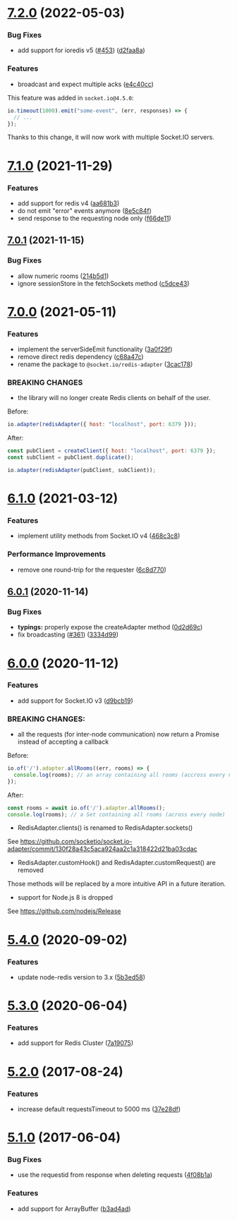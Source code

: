 # [7.2.0](https://github.com/socketio/socket.io-redis-adapter/compare/7.1.0...7.2.0) (2022-05-03)


### Bug Fixes

* add support for ioredis v5 ([#453](https://github.com/socketio/socket.io-redis-adapter/issues/453)) ([d2faa8a](https://github.com/socketio/socket.io-redis-adapter/commit/d2faa8a55a9ef206976a1ef35041d068997324f9))


### Features

* broadcast and expect multiple acks ([e4c40cc](https://github.com/socketio/socket.io-redis-adapter/commit/e4c40cc8a9ad8803f03bcbbfd6b713f3c082ee28))

This feature was added in `socket.io@4.5.0`:

```js
io.timeout(1000).emit("some-event", (err, responses) => {
  // ...
});
```

Thanks to this change, it will now work with multiple Socket.IO servers.



# [7.1.0](https://github.com/socketio/socket.io-redis-adapter/compare/7.0.1...7.1.0) (2021-11-29)


### Features

* add support for redis v4 ([aa681b3](https://github.com/socketio/socket.io-redis-adapter/commit/aa681b3bc914358d206ab35761d291a466ac18da))
* do not emit "error" events anymore ([8e5c84f](https://github.com/socketio/socket.io-redis-adapter/commit/8e5c84f7edcda85a6f7e36c04ebd74152c1cade1))
* send response to the requesting node only ([f66de11](https://github.com/socketio/socket.io-redis-adapter/commit/f66de114a4581b692da759015def0373c619aab7))



## [7.0.1](https://github.com/socketio/socket.io-redis-adapter/compare/7.0.0...7.0.1) (2021-11-15)


### Bug Fixes

* allow numeric rooms ([214b5d1](https://github.com/socketio/socket.io-redis-adapter/commit/214b5d1a8d4f1bc037712ed53dceba7ee55ea643))
* ignore sessionStore in the fetchSockets method ([c5dce43](https://github.com/socketio/socket.io-redis-adapter/commit/c5dce438950491b608ed8ed46369b8f120fa82e4))



# [7.0.0](https://github.com/socketio/socket.io-redis-adapter/compare/6.1.0...7.0.0) (2021-05-11)


### Features

* implement the serverSideEmit functionality ([3a0f29f](https://github.com/socketio/socket.io-redis-adapter/commit/3a0f29fbe322f280f48f92b3aac0fcc94d698ee8))
* remove direct redis dependency ([c68a47c](https://github.com/socketio/socket.io-redis-adapter/commit/c68a47c4948554125dac0e317e19947a4d3d3251))
* rename the package to `@socket.io/redis-adapter` ([3cac178](https://github.com/socketio/socket.io-redis-adapter/commit/3cac1789c558a3ece5bb222d73f097952b55c340))


### BREAKING CHANGES

* the library will no longer create Redis clients on behalf of the user.

Before:

```js
io.adapter(redisAdapter({ host: "localhost", port: 6379 }));
```

After:

```js
const pubClient = createClient({ host: "localhost", port: 6379 });
const subClient = pubClient.duplicate();

io.adapter(redisAdapter(pubClient, subClient));
```


# [6.1.0](https://github.com/socketio/socket.io-redis/compare/6.0.1...6.1.0) (2021-03-12)


### Features

* implement utility methods from Socket.IO v4 ([468c3c8](https://github.com/socketio/socket.io-redis/commit/468c3c8008ddd0c89b2fc2054d874e9e706f0948))


### Performance Improvements

* remove one round-trip for the requester ([6c8d770](https://github.com/socketio/socket.io-redis/commit/6c8d7701962bee4acf83568f8e998876d3549fb8))


## [6.0.1](https://github.com/socketio/socket.io-redis/compare/6.0.0...6.0.1) (2020-11-14)


### Bug Fixes

* **typings:** properly expose the createAdapter method ([0d2d69c](https://github.com/socketio/socket.io-redis/commit/0d2d69cc78aa3418a7b5a6231a13ea4028dd74a3))
* fix broadcasting ([#361](https://github.com/socketio/socket.io-redis/issues/361)) ([3334d99](https://github.com/socketio/socket.io-redis/commit/3334d99e1b6e2f80485c73133381a18798b24bc0))



# [6.0.0](https://github.com/socketio/socket.io-redis/compare/5.4.0...6.0.0) (2020-11-12)


### Features

* add support for Socket.IO v3 ([d9bcb19](https://github.com/socketio/socket.io-redis/commit/d9bcb1935940d7ad414ba7154de51cdc4a7d45b1))

### BREAKING CHANGES:

- all the requests (for inter-node communication) now return a Promise instead of accepting a callback

Before:

```js
io.of('/').adapter.allRooms((err, rooms) => {
  console.log(rooms); // an array containing all rooms (accross every node)
});
```

After:

```js
const rooms = await io.of('/').adapter.allRooms();
console.log(rooms); // a Set containing all rooms (across every node)
```

- RedisAdapter.clients() is renamed to RedisAdapter.sockets()

See https://github.com/socketio/socket.io-adapter/commit/130f28a43c5aca924aa2c1a318422d21ba03cdac

- RedisAdapter.customHook() and RedisAdapter.customRequest() are removed

Those methods will be replaced by a more intuitive API in a future iteration.

- support for Node.js 8 is dropped

See https://github.com/nodejs/Release



# [5.4.0](https://github.com/socketio/socket.io-redis/compare/5.3.0...5.4.0) (2020-09-02)


### Features

* update node-redis version to 3.x ([5b3ed58](https://github.com/socketio/socket.io-redis/commit/5b3ed5877acfdb35e4faa2f46f06a8032ff8b574))



# [5.3.0](https://github.com/socketio/socket.io-redis/compare/5.2.0...5.3.0) (2020-06-04)


### Features

* add support for Redis Cluster ([7a19075](https://github.com/socketio/socket.io-redis/commit/7a190755c01732d1335199732e7b0eb5a1fb1f9e))



# [5.2.0](https://github.com/socketio/socket.io-redis/compare/5.1.0...5.2.0) (2017-08-24)


### Features

* increase default requestsTimeout to 5000 ms ([37e28df](https://github.com/socketio/socket.io-redis/commit/37e28df54b0b8c71b4f8ea1766e56dc63fb26ba2))



# [5.1.0](https://github.com/socketio/socket.io-redis/compare/5.0.1...5.1.0) (2017-06-04)

### Bug Fixes

* use the requestid from response when deleting requests ([4f08b1a](https://github.com/socketio/socket.io-redis/commit/4f08b1ae7b3b9ee549349f1b95f5e3f3ff69d651))


### Features

* add support for ArrayBuffer ([b3ad4ad](https://github.com/socketio/socket.io-redis/commit/b3ad4ad28b225f1999d5dd709f2ea6d5674085f6))


